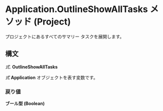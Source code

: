 
# Application.OutlineShowAllTasks メソッド (Project)

プロジェクトにあるすべてのサマリー タスクを展開します。


## 構文

 _式_. **OutlineShowAllTasks**

 _式_ **Application** オブジェクトを表す変数です。


### 戻り値

 **ブール型 (Boolean)**

